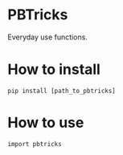 # PBTricks
Everyday use functions.

# How to install

`pip install [path_to_pbtricks]`

# How to use
`import pbtricks`

